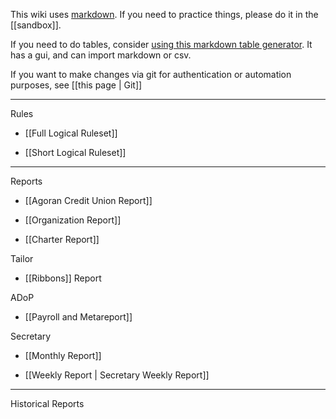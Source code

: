 This wiki uses [markdown](https://github.com/adam-p/markdown-here/wiki/Markdown-Cheatsheet). If you need to practice things, please do it in the [[sandbox]].

If you need to do tables, consider [using this markdown table generator](http://www.tablesgenerator.com/markdown_tables). It has a gui, and can import markdown or csv.


If you want to make changes via git for authentication or automation purposes, see [[this page | Git]]

----

Rules

* [[Full Logical Ruleset]]

* [[Short Logical Ruleset]]

----

Reports

* [[Agoran Credit Union Report]]

* [[Organization Report]]

* [[Charter Report]]

Tailor

* [[Ribbons]] Report

ADoP

* [[Payroll and Metareport]]

Secretary

* [[Monthly Report]]

* [[Weekly Report | Secretary Weekly Report]]

----

Historical Reports

